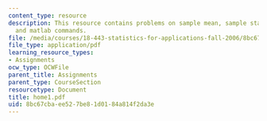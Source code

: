 ```yaml
---
content_type: resource
description: This resource contains problems on sample mean, sample standard deviation
  and matlab commands.
file: /media/courses/18-443-statistics-for-applications-fall-2006/8bc67cbaee527be81d0184a814f2da3e_home1.pdf
file_type: application/pdf
learning_resource_types:
- Assignments
ocw_type: OCWFile
parent_title: Assignments
parent_type: CourseSection
resourcetype: Document
title: home1.pdf
uid: 8bc67cba-ee52-7be8-1d01-84a814f2da3e
---
```

